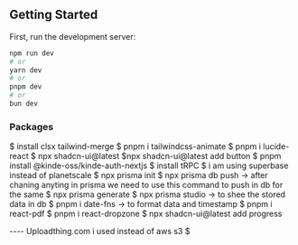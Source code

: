 ## Getting Started

First, run the development server:

```bash
npm run dev
# or
yarn dev
# or
pnpm dev
# or
bun dev
```

### Packages

$ install clsx tailwind-merge
$ pnpm i tailwindcss-animate
$ pnpm i lucide-react
$ npx shadcn-ui@latest
$npx shadcn-ui@latest add button
$ pnpm install @kinde-oss/kinde-auth-nextjs
$ install tRPC
$ i am using superbase instead of planetscale
$ npx prisma init
$ npx prisma db push -> after chaning anyting in prisma we need to use this command to push in db for the same
$ npx prisma generate
$ npx prisma studio -> to shee the stored data in db
$ pnpm i date-fns -> to format data and timestamp
$ pnpm i react-pdf
$ pnpm i react-dropzone
$ npx shadcn-ui@latest add progress
 
 ---- Uploadthing.com i used instead of aws s3
 $
